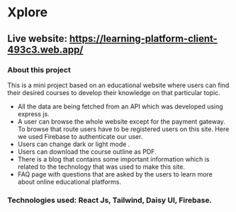 # Xplore
## Live website: https://learning-platform-client-493c3.web.app/

### About this project
This is a mini project based on an educational website where users can find their desired courses to develop their knowledge on that particular topic. 

- All the data are being fetched from an API which was developed using express js.
- A user can browse the whole website except for the payment gateway. To browse that route users have to be registered users on this site. Here we used Firebase to authenticate our user.
- Users can change dark or light mode .
- Users can download the course outline as PDF.
- There is a blog that contains some important information which is related to the technology that was used to make this site.
- FAQ page with questions that are asked by the users to learn more about online educational platforms.

### Technologies used: React Js, Tailwind, Daisy UI, Firebase.




